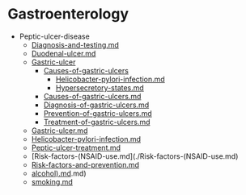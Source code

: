 
# Gastroenterology

- Peptic-ulcer-disease
  - [Diagnosis-and-testing.md](./Diagnosis-and-testing.md)
  - [Duodenal-ulcer.md](./Duodenal-ulcer.md)
  - [Gastric-ulcer](./Gastric-ulcer/)
    - [Causes-of-gastric-ulcers](./Causes-of-gastric-ulcers/)
      - [Helicobacter-pylori-infection.md](./Helicobacter-pylori-infection.md)
      - [Hypersecretory-states.md](./Hypersecretory-states.md)
    - [Causes-of-gastric-ulcers.md](./Causes-of-gastric-ulcers.md)
    - [Diagnosis-of-gastric-ulcers.md](./Diagnosis-of-gastric-ulcers.md)
    - [Prevention-of-gastric-ulcers.md](./Prevention-of-gastric-ulcers.md)
    - [Treatment-of-gastric-ulcers.md](./Treatment-of-gastric-ulcers.md)
  - [Gastric-ulcer.md](./Gastric-ulcer.md)
  - [Helicobacter-pylori-infection.md](./Helicobacter-pylori-infection.md)
  - [Peptic-ulcer-treatment.md](./Peptic-ulcer-treatment.md)
  - [Risk-factors-(NSAID-use.md](./Risk-factors-(NSAID-use.md)
  - [Risk-factors-and-prevention.md](./Risk-factors-and-prevention.md)
  - [alcohol).md](./alcohol).md)
  - [smoking.md](./smoking.md)
